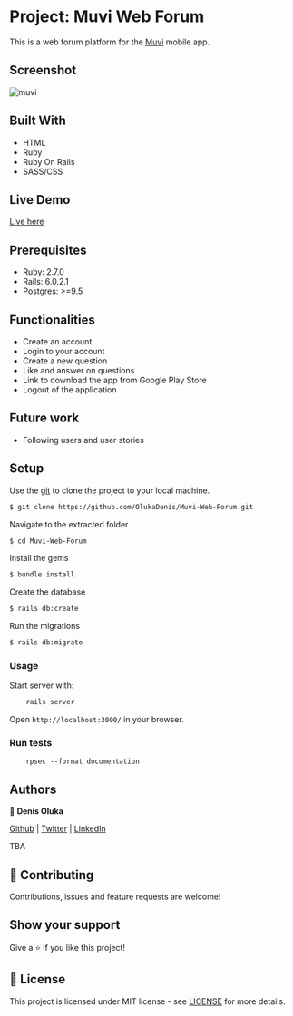 # Project: Muvi Web Forum

This is a web forum platform for the [Muvi](https://github.com/OlukaDenis/Muvi) mobile app. 

## Screenshot
![muvi](https://user-images.githubusercontent.com/37341054/79591596-6d6bce00-80e1-11ea-9e2e-9a5c3c272cf2.png)

## Built With
- HTML
- Ruby
- Ruby On Rails
- SASS/CSS

## Live Demo
[Live here](https://muvi-web-forum.herokuapp.com/)


## Prerequisites

- Ruby: 2.7.0
- Rails: 6.0.2.1
- Postgres: >=9.5

## Functionalities 
- Create an account
- Login to your account
- Create a new question
- Like and answer on questions
- Link to download the app from Google Play Store
- Logout of the application

## Future work
- Following users and user stories

## Setup

Use the [git](https://git-scm.com/downloads) to clone the project to your local machine.
```sh
$ git clone https://github.com/OlukaDenis/Muvi-Web-Forum.git
```

Navigate to the extracted folder
```sh
$ cd Muvi-Web-Forum
```

Install the gems
```sh
$ bundle install
```

Create the database
```sh
$ rails db:create
```

Run the migrations
```sh
$ rails db:migrate
```


### Usage

Start server with:

```sh
    rails server
```

Open `http://localhost:3000/` in your browser.

### Run tests

```
    rpsec --format documentation
```

## Authors

👤 **Denis Oluka**

[Github](https://github.com/OlukaDenis) | [Twitter](https://twitter.com/dennylucaz) | [LinkedIn](https://linkedin.com/in/denis-oluka-)

TBA

## 🤝 Contributing

Contributions, issues and feature requests are welcome!

## Show your support

Give a ⭐️ if you like this project!


## 📝 License

This project is licensed under MIT license - see [LICENSE]() for more details.

